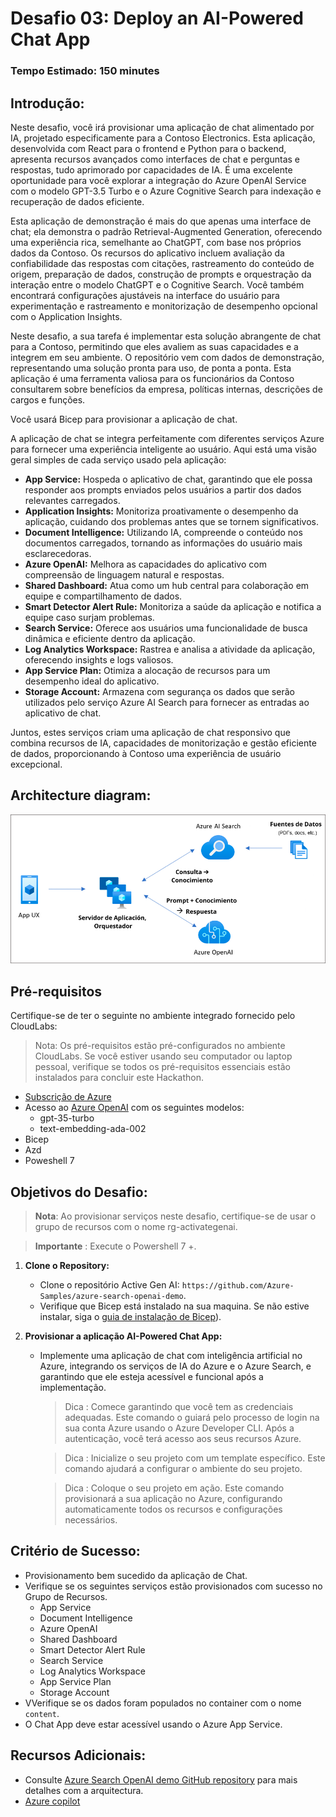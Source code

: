 # Desafio 03:  Deploy an AI-Powered Chat App

### Tempo Estimado: 150 minutes

## Introdução:

Neste desafio, você irá provisionar uma aplicação de chat alimentado por IA, projetado especificamente para a Contoso Electronics. Esta aplicação, desenvolvida com React para o frontend e Python para o backend, apresenta recursos avançados como interfaces de chat e perguntas e respostas, tudo aprimorado por capacidades de IA. É uma excelente oportunidade para você explorar a integração do Azure OpenAI Service com o modelo GPT-3.5 Turbo e o Azure Cognitive Search para indexação e recuperação de dados eficiente.

Esta aplicação de demonstração é mais do que apenas uma interface de chat; ela demonstra o padrão Retrieval-Augmented Generation, oferecendo uma experiência rica, semelhante ao ChatGPT, com base nos próprios dados da Contoso. Os recursos do aplicativo incluem avaliação da confiabilidade das respostas com citações, rastreamento do conteúdo de origem, preparação de dados, construção de prompts e orquestração da interação entre o modelo ChatGPT e o Cognitive Search. Você também encontrará configurações ajustáveis na interface do usuário para experimentação e rastreamento e monitorização de desempenho opcional com o Application Insights.

Neste desafio, a sua tarefa é implementar esta solução abrangente de chat para a Contoso, permitindo que eles avaliem as suas capacidades e a integrem em seu ambiente. O repositório vem com dados de demonstração, representando uma solução pronta para uso, de ponta a ponta. Esta aplicação é uma ferramenta valiosa para os funcionários da Contoso consultarem sobre benefícios da empresa, políticas internas, descrições de cargos e funções.

Você usará Bicep para provisionar a aplicação de chat.

A aplicação de chat se integra perfeitamente com diferentes serviços Azure para fornecer uma experiência inteligente ao usuário. Aqui está uma visão geral simples de cada serviço usado pela aplicação:

- **App Service:** Hospeda o aplicativo de chat, garantindo que ele possa responder aos prompts enviados pelos usuários a partir dos dados relevantes carregados.
- **Application Insights:** Monitoriza proativamente o desempenho da aplicação, cuidando dos problemas antes que se tornem significativos.
- **Document Intelligence:** Utilizando IA, compreende o conteúdo nos documentos carregados, tornando as informações do usuário mais esclarecedoras.
- **Azure OpenAI:** Melhora as capacidades do aplicativo com compreensão de linguagem natural e respostas.
- **Shared Dashboard:** Atua como um hub central para colaboração em equipe e compartilhamento de dados.
- **Smart Detector Alert Rule:** Monitoriza a saúde da aplicação e notifica a equipe caso surjam problemas.
- **Search Service:** Oferece aos usuários uma funcionalidade de busca dinâmica e eficiente dentro da aplicação.
- **Log Analytics Workspace:** Rastrea e analisa a atividade da aplicação, oferecendo insights e logs valiosos.
- **App Service Plan:** Otimiza a alocação de recursos para um desempenho ideal do aplicativo.
- **Storage Account:** Armazena com segurança os dados que serão utilizados pelo serviço Azure AI Search para fornecer as entradas ao aplicativo de chat.

Juntos, estes serviços criam uma aplicação de chat responsivo que combina recursos de IA, capacidades de monitorização e gestão eficiente de dados, proporcionando à Contoso uma experiência de usuário excepcional.

## Architecture diagram:

![](../media/Active-image258.png)


## Pré-requisitos

Certifique-se de ter o seguinte no ambiente integrado fornecido pelo CloudLabs:

> Nota: Os pré-requisitos estão pré-configurados no ambiente CloudLabs. Se você estiver usando seu computador ou laptop pessoal, verifique se todos os pré-requisitos essenciais estão instalados para concluir este Hackathon.


  - [Subscrição de Azure](https://azure.microsoft.com/en-us/free/)
  - Acesso ao [Azure OpenAI](https://aka.ms/oai/access) com os seguintes modelos:
    - gpt-35-turbo
    - text-embedding-ada-002
   - Bicep 
   - Azd 
   - Poweshell 7 

## Objetivos do Desafio:

> **Nota**: Ao provisionar serviços neste desafio, certifique-se de usar o grupo de recursos com o nome rg-activategenai.

> **Importante** : Execute o Powershell 7 +.

1. **Clone o Repository:**
   - Clone o repositório Active Gen AI: `https://github.com/Azure-Samples/azure-search-openai-demo`.
   - Verifique que Bicep está instalado na sua maquina. Se não estive instalar, siga o [guia de instalação de Bicep](https://learn.microsoft.com/en-us/azure/azure-resource-manager/bicep/install)).

1. **Provisionar a aplicação AI-Powered Chat App:**

    - Implemente uma aplicação de chat com inteligência artificial no Azure, integrando os serviços de IA do Azure e o Azure Search, e garantindo que ele esteja acessível e funcional após a implementação.
    
      > Dica : Comece garantindo que você tem as credenciais adequadas. Este comando o guiará pelo processo de login na sua conta Azure usando o Azure Developer CLI. Após a autenticação, você terá acesso aos seus recursos Azure.
    
      > Dica : Inicialize o seu projeto com um template específico. Este comando ajudará a configurar o ambiente do seu projeto.

      > Dica : Coloque o seu projeto em ação. Este comando provisionará a sua aplicação no Azure, configurando automaticamente todos os recursos e configurações necessários.

   <validation step="9b4373a3-2a97-40ca-8c61-f1182e5eb2ce" />

## Critério de Sucesso:

- Provisionamento bem sucedido da aplicação de Chat.
- Verifique se os seguintes serviços estão provisionados com sucesso no Grupo de Recursos.
  - App Service
  - Document Intelligence
  - Azure OpenAI
  - Shared Dashboard
  - Smart Detector Alert Rule
  - Search Service
  - Log Analytics Workspace
  - App Service Plan
  - Storage Account
- VVerifique se os dados foram populados no container com o nome `content`.
- O Chat App deve estar acessível usando o Azure App Service.

## Recursos Adicionais:

-  Consulte  [Azure Search OpenAI demo GitHub repository](https://github.com/cmendible/azure-search-openai-demo) para mais detalhes com a arquitectura.
-  [Azure copilot](https://learn.microsoft.com/en-us/azure/copilot/overview)
